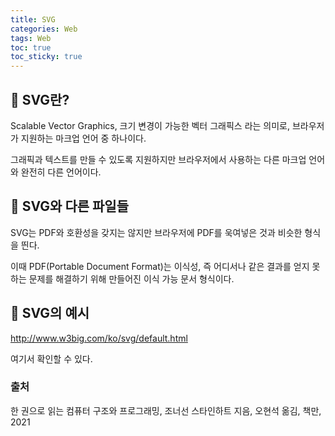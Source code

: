 ```yaml
---
title: SVG
categories: Web
tags: Web
toc: true
toc_sticky: true
---
```


## 📌 SVG란?

Scalable Vector Graphics, 크기 변경이 가능한 벡터 그래픽스 라는 의미로, 브라우저가 지원하는 마크업 언어 중 하나이다. 

그래픽과 텍스트를 만들 수 있도록 지원하지만 브라우저에서 사용하는 다른 마크업 언어와 완전히 다른 언어이다. 

## 📌 SVG와 다른 파일들

SVG는 PDF와 호환성을 갖지는 않지만 브라우저에 PDF를 욱여넣은 것과 비슷한 형식을 띈다.

이때 PDF(Portable Document Format)는 이식성, 즉 어디서나 같은 결과를 얻지 못하는 문제를 해결하기 위해 만들어진 이식 가능 문서 형식이다. 

## 📌 SVG의 예시

http://www.w3big.com/ko/svg/default.html

여기서 확인할 수 있다. 

### 출처

한 권으로 읽는 컴퓨터 구조와 프로그래밍, 조너선 스타인하트 지음, 오현석 옮김, 책만, 2021
